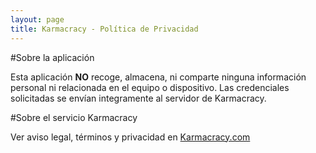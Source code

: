 ```yaml
---
layout: page
title: Karmacracy - Política de Privacidad
---
```


#Sobre la aplicación

Esta aplicación **NO** recoge, almacena, ni comparte ninguna información personal ni relacionada en el equipo o dispositivo. Las credenciales solicitadas se envían integramente al servidor de Karmacracy.

#Sobre el servicio Karmacracy

Ver aviso legal, términos y privacidad en [Karmacracy.com](http://karmacracy.com/sections/legal/advice/legal-advice.php)